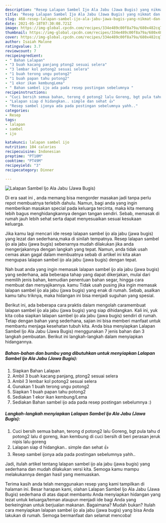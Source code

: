 ```yaml
---
description: "Resep Lalapan Sambel Ijo Ala Jabu (Jawa Bugis) yang nikmat dan Mudah Dibuat"
title: "Resep Lalapan Sambel Ijo Ala Jabu (Jawa Bugis) yang nikmat dan Mudah Dibuat"
slug: 468-resep-lalapan-sambel-ijo-ala-jabu-jawa-bugis-yang-nikmat-dan-mudah-dibuat
date: 2021-05-18T07:30:08.721Z
image: https://img-global.cpcdn.com/recipes/334e489c00f8a79a/680x482cq70/lalapan-sambel-ijo-ala-jabu-jawa-bugis-foto-resep-utama.jpg
thumbnail: https://img-global.cpcdn.com/recipes/334e489c00f8a79a/680x482cq70/lalapan-sambel-ijo-ala-jabu-jawa-bugis-foto-resep-utama.jpg
cover: https://img-global.cpcdn.com/recipes/334e489c00f8a79a/680x482cq70/lalapan-sambel-ijo-ala-jabu-jawa-bugis-foto-resep-utama.jpg
author: Isaiah Malone
ratingvalue: 3.7
reviewcount: 7
recipeingredient:
- " Bahan Lalapan"
- "3 buah kacang panjang ptong2 sesuai selera"
- "3 lembar kol potong2 sesuai selera"
- "1 buah terong ungu potong2"
- "1 buah papan tahu potong2"
- "1 ekor ikan kembungLema"
- " Bahan sambel ijo ada pada resep postingan sebelumnya "
recipeinstructions:
- "Cuci bersih semua bahan, terong d potong2 lalu Goreng, bgt pula tahu d potong2 lalu d goreng, ikan kembung di cuci bersih di beri perasan jeruk nipis lalu goreng"
- "Lalapan siap d hidangkan.. simple dan sehat 👍"
- "Resep sambel ijonya ada pada postingan sebelumnya yahh.."
categories:
- Resep
tags:
- lalapan
- sambel
- ijo

katakunci: lalapan sambel ijo 
nutrition: 104 calories
recipecuisine: Indonesian
preptime: "PT10M"
cooktime: "PT49M"
recipeyield: "3"
recipecategory: Dinner

---
```



![Lalapan Sambel Ijo Ala Jabu (Jawa Bugis)](https://img-global.cpcdn.com/recipes/334e489c00f8a79a/680x482cq70/lalapan-sambel-ijo-ala-jabu-jawa-bugis-foto-resep-utama.jpg)

Di era  saat ini , anda memang bisa mengorder masakan jadi tanpa perlu repot membuatnya terlebih dahulu. Namun, bagi anda yang ingin memberikan masakan special pada keluarga tercinta, maka kita memang lebih bagus menghidangkannya dengan tangan sendiri. Sebab, memasak di rumah jauh lebih sehat serta dapat menyesuaikan sesuai kesukaan keluarga.

Jika kamu lagi mencari ide resep lalapan sambel ijo ala jabu (jawa bugis) yang lezat dan sederhana,maka di sinilah tempatnya. Resep lalapan sambel ijo ala jabu (jawa bugis)  sebenarnya mudah dilakukan jika anda mengerjakannya dengan langkah yang tepat. Namun, anda tidak usah cemas akan gagal dalam membuatnya 
sebab di artikel ini kita akan mengupas lalapan sambel ijo ala jabu (jawa bugis) dengan tepat.  



Nah buat anda yang ingin memasak lalapan sambel ijo ala jabu (jawa bugis) yang sederhana, ada beberapa tahap yang dapat dikerjakan, mulai dari memilih jenis bahan, kemudian penentuan bahan segar, hingga cara membuat dan menyajikannya. kamu Tidak usah pusing jika ingin memasak lalapan sambel ijo ala jabu (jawa bugis) yang enak di rumah. Sebab, asalkan kamu  tahu triknya, maka hidangan ini bisa menjadi suguhan yang spesial.

Berikut ini, ada beberapa cara praktis  dalam mengolah caramembuat lalapan sambel ijo ala jabu (jawa bugis) yang siap dihidangkan. Kali ini, yuk kita coba siapkan lalapan sambel ijo ala jabu (jawa bugis) sendiri di rumah. Tetap dengan bahan yang sederhana, sajian ini bisa memberi manfaat untuk membantu menjaga kesehatan tubuh kita. Anda bisa menyiapkan Lalapan Sambel Ijo Ala Jabu (Jawa Bugis) menggunakan 7 jenis bahan dan 3 langkah pembuatan. Berikut ini langkah-langkah dalam menyiapkan hidangannya.

<!--inarticleads1-->

##### Bahan-bahan dan bumbu yang dibutuhkan untuk menyiapkan Lalapan Sambel Ijo Ala Jabu (Jawa Bugis):

1. Siapkan  Bahan Lalapan
1. Ambil 3 buah kacang panjang, ptong2 sesuai selera
1. Ambil 3 lembar kol potong2 sesuai selera
1. Gunakan 1 buah terong ungu potong2
1. Siapkan 1 buah papan tahu potong2
1. Sediakan 1 ekor ikan kembung/Lema
1. Sediakan  Bahan sambel ijo ada pada resep postingan sebelumnya :)




<!--inarticleads2-->

##### Langkah-langkah menyiapkan Lalapan Sambel Ijo Ala Jabu (Jawa Bugis):

1. Cuci bersih semua bahan, terong d potong2 lalu Goreng, bgt pula tahu d potong2 lalu d goreng, ikan kembung di cuci bersih di beri perasan jeruk nipis lalu goreng
1. Lalapan siap d hidangkan.. simple dan sehat 👍
1. Resep sambel ijonya ada pada postingan sebelumnya yahh..




Jadi, itulah artikel tentang  lalapan sambel ijo ala jabu (jawa bugis)  yang sederhana dan mudah dilakukan versi kita. Semoga kamu mampu melakukannya dengan hasil yang memuaskan. 

Terima kasih anda telah menggunakan resep yang kami tampilkan di halaman ini. Besar harapan kami, olahan  Lalapan Sambel Ijo Ala Jabu (Jawa Bugis) sederhana di atas dapat membantu Anda menyiapkan hidangan yang lezat untuk keluarga/teman ataupun menjadi ide bagi Anda yang berkeinginan untuk berjualan makanan. Bagaimana? Mudah bukan? Itulah cara menyiapkan lalapan sambel ijo ala jabu (jawa bugis) yang bisa Anda lakukan di rumah. Semoga bermanfaat dan selamat mencoba!

